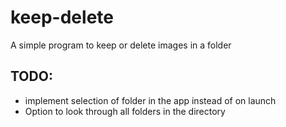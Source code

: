 # keep-delete
A simple program to keep or delete images in a folder

## TODO:
 - implement selection of folder in the app instead of on launch
 - Option to look through all folders in the directory